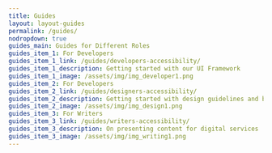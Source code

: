 ```yaml
---
title: Guides
layout: layout-guides
permalink: /guides/
nodropdown: true
guides_main: Guides for Different Roles
guides_item_1: For Developers
guides_item_1_link: /guides/developers-accessibility/
guides_item_1_description: Getting started with our UI Framework
guides_item_1_image: /assets/img/img_developer1.png
guides_item_2: For Developers
guides_item_2_link: /guides/designers-accessibility/
guides_item_2_description: Getting started with design guidelines and best practices
guides_item_2_image: /assets/img/img_design1.png
guides_item_3: For Writers
guides_item_3_link: /guides/writers-accessibility/
guides_item_3_description: On presenting content for digital services
guides_item_3_image: /assets/img/img_writing1.png
---
```

